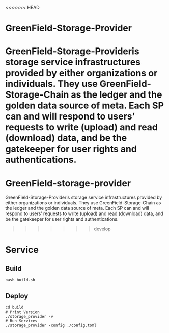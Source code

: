<<<<<<< HEAD
# GreenField-Storage-Provider

GreenField-Storage-Provideris storage service infrastructures provided by either organizations or individuals. They use GreenField-Storage-Chain as the ledger and the golden data source of meta. Each SP can and will respond to users’ requests to write (upload) and read (download) data, and be the gatekeeper for user rights and authentications. 
=======
# GreenField-storage-provider

GreenField-Storage-Provideris storage service infrastructures provided by either organizations or individuals. They use GreenField-Storage-Chain as the ledger and the golden data source of meta. Each SP can and will respond to users’ requests to write (upload) and read (download) data, and be the gatekeeper for user rights and authentications.
>>>>>>> develop

# Service
## Build
```shell
bash build.sh
```
## Deploy
```shell
cd build
# Print Version
./storage_provider -v
# Run Services
./storage_provider -config ./config.toml
```
